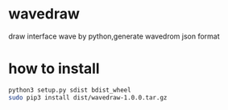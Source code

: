 # wavedraw
draw interface wave by python,generate wavedrom json format

# how to install
```bash
python3 setup.py sdist bdist_wheel
sudo pip3 install dist/wavedraw-1.0.0.tar.gz
```